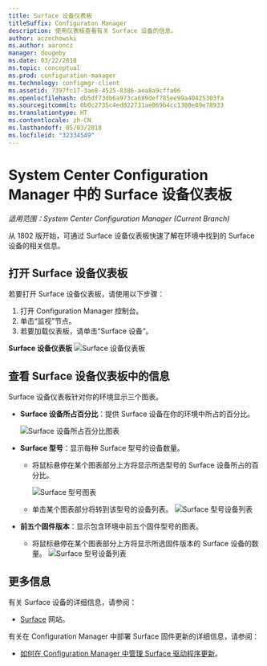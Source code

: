 ```yaml
---
title: Surface 设备仪表板
titleSuffix: Configuraton Manager
description: 使用仪表板查看有关 Surface 设备的信息。
author: aczechowski
ms.author: aaroncz
manager: dougeby
ms.date: 03/22/2018
ms.topic: conceptual
ms.prod: configuration-manager
ms.technology: configmgr-client
ms.assetid: 7397fc17-3ae8-4525-8386-aea8a9cffa06
ms.openlocfilehash: db5df73db6a973ca689def785ee99a40425303fa
ms.sourcegitcommit: 0b0c2735c4ed822731ae069b4cc1380e89e78933
ms.translationtype: HT
ms.contentlocale: zh-CN
ms.lasthandoff: 05/03/2018
ms.locfileid: "32334549"
---
```

# <a name="surface-device-dashboard-in-system-center-configuration-manager"></a>System Center Configuration Manager 中的 Surface 设备仪表板

*适用范围：System Center Configuration Manager (Current Branch)*

从 1802 版开始，可通过 Surface 设备仪表板快速了解在环境中找到的 Surface 设备的相关信息。 <!--1355788-->

## <a name="open-the-surface-device-dashboard"></a>打开 Surface 设备仪表板

若要打开 Surface 设备仪表板，请使用以下步骤： 

1. 打开 Configuration Manager 控制台。 
2. 单击“监视”节点。 
3. 若要加载仪表板，请单击“Surface 设备”。

**Surface 设备仪表板**
![Surface 设备仪表板](media\Surface-device-dashboard.PNG)



## <a name="reviewing-information-in-the-surface-device-dashboard"></a>查看 Surface 设备仪表板中的信息

Surface 设备仪表板针对你的环境显示三个图表。 

- **Surface 设备所占百分比**：提供 Surface 设备在你的环境中所占的百分比。

    ![Surface 设备所占百分比图表](media\Percent-Surface-Devices.PNG)
- **Surface 型号**：显示每种 Surface 型号的设备数量。 
    - 将鼠标悬停在某个图表部分上方将显示所选型号的 Surface 设备所占的百分比。 

         ![Surface 型号图表](media\Surface-Models-Hover.PNG)
    - 单击某个图表部分将转到该型号的设备列表。 
        ![Surface 型号设备列表](media\Surface-Model-Device-List.PNG)

- **前五个固件版本**：显示包含环境中前五个固件型号的图表。 
    - 将鼠标悬停在某个图表部分上方将显示所选固件版本的 Surface 设备的数量。 
       ![Surface 型号设备列表](media\Surface-Firmware-Hover.PNG)


## <a name="more-information"></a>更多信息

有关 Surface 设备的详细信息，请参阅：
 - [Surface]( https://go.microsoft.com/fwlink/?linkid=861998) 网站。
    
有关在 Configuration Manager 中部署 Surface 固件更新的详细信息，请参阅：
 - [如何在 Configuration Manager 中管理 Surface 驱动程序更新]( https://support.microsoft.com/help/4098906)。




